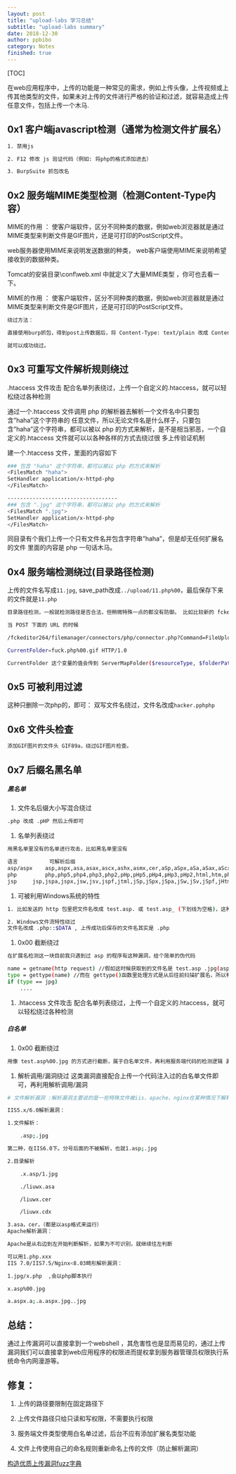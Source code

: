 ```yaml
---
layout: post
title: "upload-labs 学习总结"
subtitle: "upload-labs summary"
date: 2018-12-30
author: ppbibo
category: Notes
finished: true
---
```

[TOC]

   在web应用程序中，上传的功能是一种常见的需求，例如上传头像，上传视频或上传其他类型的文件，如果未对上传的文件进行严格的验证和过滤，就容易造成上传任意文件，包括上传一个木马.



## 0x1 客户端javascript检测（通常为检测文件扩展名）

```bash
1. 禁用js 

2. F12 修改 js 验证代码（例如: 将php的格式添加进去）

3. BurpSuite 抓包改名
```

## 0x2 服务端MIME类型检测（检测Content-Type内容）

MIME的作用 ： 使客户端软件，区分不同种类的数据，例如web浏览器就是通过MIME类型来判断文件是GIF图片，还是可打印的PostScript文件。

web服务器使用MIME来说明发送数据的种类， web客户端使用MIME来说明希望接收到的数据种类。

Tomcat的安装目录\conf\web.xml 中就定义了大量MIME类型 ，你可也去看一下。

MIME的作用 ： 使客户端软件，区分不同种类的数据，例如web浏览器就是通过MIME类型来判断文件是GIF图片，还是可打印的PostScript文件。

```bash
绕过方法：

直接使用burp抓包，得到post上传数据后，将 Content-Type: text/plain 改成 Content-Type: image/gif

就可以成功绕过。
```

## 0x3 可重写文件解析规则绕过

.htaccess 文件攻击 配合名单列表绕过，上传一个自定义的.htaccess，就可以轻松绕过各种检测

通过一个.htaccess 文件调用 php 的解析器去解析一个文件名中只要包含”haha”这个字符串的 任意文件，所以无论文件名是什么样子，只要包含”haha”这个字符串，都可以被以 php 的方式来解析，是不是相当邪恶，一个自定义的.htaccess 文件就可以以各种各样的方式去绕过很 多上传验证机制

建一个.htaccess 文件，里面的内容如下

```bash
### 包含 "haha" 这个字符串，都可以被以 php 的方式来解析
<FilesMatch "haha">
SetHandler application/x-httpd-php 
</FilesMatch>

-----------------------------------
### 包含 ".jpg" 这个字符串，都可以被以 php 的方式来解析
<FilesMatch ".jpg">
SetHandler application/x-httpd-php
</FilesMatch>
```

同目录有个我们上传一个只有文件名并包含字符串”haha”，但是却无任何扩展名的文件 里面的内容是 php 一句话木马。

## 0x4 服务端检测绕过(目录路径检测)

上传的文件名写成`11.jpg`, save_path改成`../upload/11.php%00`，最后保存下来的文件就是`11.php`

```bash
目录路径检测，一般就检测路径是否合法，但稍微特殊一点的都没有防御。 比如比较新的 fckeditor php <= 2.6.4 任意文件上传漏洞

当 POST 下面的 URL 的时候

/fckeditor264/filemanager/connectors/php/connector.php?Command=FileUpload&Type=Image&

CurrentFolder=fuck.php%00.gif HTTP/1.0

CurrentFolder 这个变量的值会传到 ServerMapFolder($resourceType, $folderPath, $sCommand) 中的形参 $folder 里，而 $folder 在这个函数中并没做任何检测，就被 CombinePaths()了
```

## 0x5 可被利用过滤

这种只删除一次php的，即可：
双写文件名绕过，文件名改成`hacker.pphphp`

## 0x6 文件头检查

```bash
添加GIF图片的文件头 GIF89a，绕过GIF图片检查。
```

## 0x7 后缀名黑名单

##### 黑名单

1. 文件名后缀大小写混合绕过

```bash
.php 改成 .pHP 然后上传即可
```

1. 名单列表绕过

```bash
用黑名单里没有的名单进行攻击，比如黑名单里没有

语言	        可解析后缀
asp/aspx	asp,aspx,asa,asax,ascx,ashx,asmx,cer,aSp,aSpx,aSa,aSax,aScx,aShx,aSmx,cEr
php	        php,php5,php4,php3,php2,pHp,pHp5,pHp4,pHp3,pHp2,html,htm,phtml,pht,Html,Htm,pHtml
jsp		jsp,jspa,jspx,jsw,jsv,jspf,jtml,jSp,jSpx,jSpa,jSw,jSv,jSpf,jHtml
```

1. 可被利用Windows系统的特性

```bash
1. 比如发送的 http 包里把文件名改成 test.asp. 或 test.asp_ (下划线为空格)，这种命名方式 在 windows 系统里是不被允许的，所以需要在 burp 之类里进行修改，然后绕过验证后，会被 windows 系统自动去掉后面的点和空格，但要注意 Unix/Linux 系统没有这个特性。

2. Windows文件流特性绕过
文件名改成 .php::$DATA , 上传成功后保存的文件名其实是 .php
```

1. 0x00 截断绕过

```bash
在扩展名检测这一块目前我只遇到过 asp 的程序有这种漏洞，给个简单的伪代码 

name = getname(http request) //假如这时候获取到的文件名是 test.asp .jpg(asp 后面为 0x00)
type = gettype(name) //而在 gettype()函数里处理方式是从后往前扫描扩展名，所以判断为 jpg
if (type == jpg)
	....
```

1. .htaccess 文件攻击 配合名单列表绕过，上传一个自定义的.htaccess，就可以轻松绕过各种检测

##### 白名单

1. 0x00 截断绕过

```bash
用像 test.asp%00.jpg 的方式进行截断，属于白名单文件，再利用服务端代码的检测逻辑 漏洞进行攻击，目前我只遇到过 asp 的程序有这种漏洞
```

1. 解析调用/漏洞绕过 这类漏洞直接配合上传一个代码注入过的白名单文件即可，再利用解析调用/漏洞

```bash
# 文件解析漏洞 :解析漏洞主要说的是一些特殊文件被iis、apache、nginx在某种情况下解释成脚本文件格式的漏洞

IIS5.x/6.0解析漏洞：

1.文件解析：

	.asp;.jpg

第二种，在IIS6.0下。分号后面的不被解析，也就1.asp;.jpg

2.目录解析

	.x.asp/1.jpg

	./liuwx.asa

	/liuwx.cer

	/liuwx.cdx

3.asa，cer，（都是以asp格式来运行）
Apache解析漏洞：

Apache是从右边到左开始判断解析，如果为不可识别，就继续往左判断

可以用1.php.xxx
IIS 7.0/IIS7.5/Nginx<8.03畸形解析漏洞：

1.jpg/x.php	 ,会以php脚本执行

x.asp%00.jpg 

a.aspx.a;.a.aspx.jpg..jpg
```

## 总结：

 通过上传漏洞可以直接拿到一个webshell ，其危害性也是显而易见的，通过上传漏洞我们可以直接拿到web应用程序的权限进而提权拿到服务器管理员权限执行系统命令内网漫游等。

## 修复：

 1. 上传的路径要限制在固定路径下

 2. 上传文件路径只给只读和写权限，不需要执行权限

 3. 服务端文件类型使用白名单过滤，后台不应有添加扩展名类型功能

 4. 文件上传使用自己的命名规则重新命名上传的文件（防止解析漏洞）

[构造优质上传漏洞fuzz字典](http://gv7.me/articles/2018/make-upload-vul-fuzz-dic/)